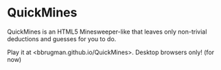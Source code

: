 # QuickMines

QuickMines is an HTML5 Minesweeper-like that leaves only non-trivial deductions and guesses for you to do.

Play it at <bbrugman.github.io/QuickMines>. Desktop browsers only! (for now)
